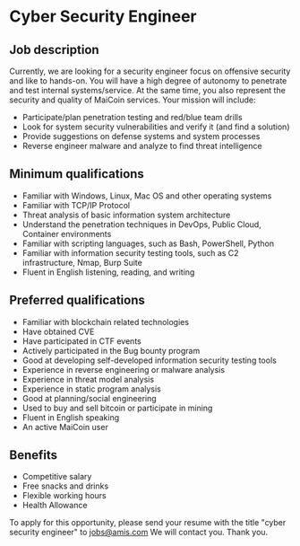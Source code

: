 # Cyber Security Engineer

## Job description
Currently, we are looking for a security engineer focus on offensive security and like to hands-on. You will have a high degree of autonomy to penetrate and test internal systems/service. At the same time, you also represent the security and quality of MaiCoin services. Your mission will include:
* Participate/plan penetration testing and red/blue team drills
* Look for system security vulnerabilities and verify it (and find a solution)
* Provide suggestions on defense systems and system processes
* Reverse engineer malware and analyze to find threat intelligence

## Minimum qualifications
* Familiar with Windows, Linux, Mac OS and other operating systems
* Familiar with TCP/IP Protocol
* Threat analysis of basic information system architecture
* Understand the penetration techniques in DevOps, Public Cloud, Container environments
* Familiar with scripting languages, such as Bash, PowerShell, Python
* Familiar with information security testing tools, such as C2 infrastructure, Nmap, Burp Suite
* Fluent in English listening, reading, and writing

## Preferred qualifications
* Familiar with blockchain related technologies
* Have obtained CVE
* Have participated in CTF events
* Actively participated in the Bug bounty program
* Good at developing self-developed information security testing tools
* Experience in reverse engineering or malware analysis
* Experience in threat model analysis
* Experience in static program analysis
* Good at planning/social engineering
* Used to buy and sell bitcoin or participate in mining
* Fluent in English speaking
* An active MaiCoin user

## Benefits
* Competitive salary
* Free snacks and drinks
* Flexible working hours
* Health Allowance

To apply for this opportunity, please send your resume with the title "cyber security engineer" to jobs@amis.com
We will contact you. Thank you.
